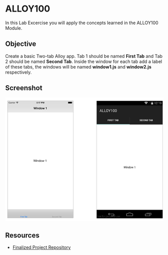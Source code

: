 # ALLOY100

In this Lab Excercise you will apply the concepts learned in the ALLOY100 Module.

## Objective
Create a basic Two-tab Alloy app.  Tab 1 should be named **First Tab** and Tab 2 should be named **Second Tab**.  Inside the window for each tab add a label of these tabs, the windows will be named **window1.js** and **window2.js** respectively.

## Screenshot

![](assets/screens.png)

## Resources

* [Finalized Project Repository](https://github.com/appcelerator-training/learning-modules-labs/tree/master/ALLOY100/ALLOY100)
